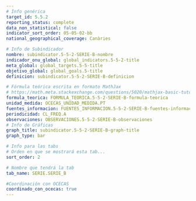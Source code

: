 ```yaml
---
# Info genérica
target_id: 5.5.2
reporting_status: complete
data_non_statistical: false
indicator_sort_order: 05-05-02-bb
national_geographical_coverage: Canàries

# Info de Subindicador
nombre: subindicator.5-5-2-SERIE-B-nombre
indicador_onu_global: global_indicators.5-5-2-title
meta_global: global_targets.5-5-title
objetivo_global: global_goals.5-title
definicion: subindicator.5-5-2-SERIE-B-definicion

# Fórmula teórica escrita en formato MathJax
# https://math.meta.stackexchange.com/questions/5020/mathjax-basic-tutorial-and-quick-reference
formula_teorica: FORMULA_TEORICA.5-5-2-SERIE-B-formula-teorica
unidad_medida: OCECAS_UNIDAD_MEDIDA.PT
fuentes_informacion: FUENTES_INFORMACION.5-5-2-SERIE-B-fuentes-informacion
periodicidad: CL_FREQ.A
observaciones: OBSERVACIONES.5-5-2-SERIE-B-observaciones
# Info de Gráficas
graph_title: subindicator.5-5-2-SERIE-B-graph-title
graph_type: bar

# Info para las tabs
# Orden en que se mostrará esta tab...
sort_order: 2

# Nombre que tendrá la tab
tab_name: SERIE.SERIE_B

#Coordinación con OCECAS
coordinado_con_ocecas: true
---
```


